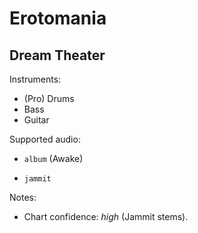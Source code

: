 # Erotomania

## Dream Theater

Instruments:

  * (Pro) Drums
  * Bass
  * Guitar

Supported audio:

  * `album` (Awake)

  * `jammit`

Notes:

  * Chart confidence: *high* (Jammit stems).

